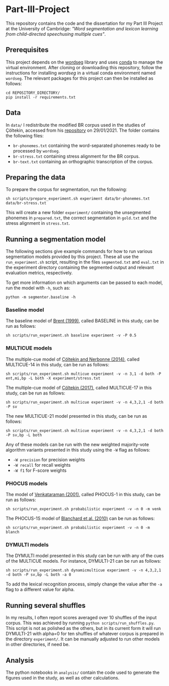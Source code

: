 # Part-III-Project

This repository contains the code and the dissertation for my Part III Project at the University of Cambridge: *"Word segmentation and lexicon learning from child-directed speechusing multiple cues"*. 

## Prerequisites

This project depends on the [wordseg](https://github.com/bootphon/wordseg) library and uses [conda](https://docs.conda.io/) to manage the virtual environment. After cloning or downloading this repository, follow the instructions for installing *wordseg* in a virtual conda environment named `wordseg`. The relevant packages for this project can then be installed as follows:

    cd REPOSITORY_DIRECTORY/
    pip install -r requirements.txt

## Data

In `data/` I redistribute the modified BR corpus used in the studies of Çöltekin, accessed from his [repository](https://bitbucket.org/coltekin/seg/) on 29/01/2021. The folder contains the following files:
* `br-phonemes.txt` containing the word-separated phonemes ready to be processed by `wordseg`.
* `br-stress.txt` containing stress alignment for the BR corpus.
* `br-text.txt` containing an orthographic transcription of the corpus.

## Preparing the data

To prepare the corpus for segmentation, run the following:

    sh scripts/prepare_experiment.sh experiment data/br-phonemes.txt data/br-stress.txt

This will create a new folder `experiment/` containing the unsegmented phonemes in `prepared.txt`, the correct segmentation in `gold.txt` and the stress alignment in `stress.txt`.

## Running a segmentation model

The following sections give example commands for how to run various segmentation models provided by this project. These all use the `run_experiment.sh` script, resulting in the files `segmented.txt` and `eval.txt` in the experiment directory containing the segmented output and relevant evaluation metrics, respectively.

To get more information on which arguments can be passed to each model, run the model with `-h`, such as:

    python -m segmenter.baseline -h

### Baseline model

The baseline model of [Brent (1999)](https://link.springer.com/article/10.1023/A:1007541817488), called BASELINE in this study, can be run as follows:

    sh scripts/run_experiment.sh baseline experiment -v -P 0.5

### MULTICUE models

The multiple-cue model of [Çöltekin and Nerbonne (2014)](https://www.aclweb.org/anthology/W14-0505.pdf), called MULTICUE-14 in this study, can be run as follows:

    sh scripts/run_experiment.sh multicue experiment -v -n 3,1 -d both -P ent,mi,bp -L both -X experiment/stress.txt

The multiple-cue model of [Çöltekin (2017)](https://onlinelibrary.wiley.com/doi/full/10.1111/cogs.12454), called MULTICUE-17 in this study, can be run as follows:

    sh scripts/run_experiment.sh multicue experiment -v -n 4,3,2,1 -d both -P sv

The new MULTICUE-21 model presented in this study, can be run as follows:

    sh scripts/run_experiment.sh multicue experiment -v -n 4,3,2,1 -d both -P sv,bp -L both

Any of these models can be run with the new weighted majority-vote algorithm variants presented in this study using the `-W` flag as follows:

* `-W precision` for precision weights
* `-W recall` for recall weights
* `-W f1` for F-score weights

### PHOCUS models

The model of [Venkataraman (2001)](https://direct.mit.edu/coli/article/27/3/351/1717/A-Statistical-Model-for-Word-Discovery-in), called PHOCUS-1 in this study, can be run as follows:

    sh scripts/run_experiment.sh probabilistic experiment -v -n 0 -m venk

The PHOCUS-1S model of [Blanchard et al. (2010)](http://citeseerx.ist.psu.edu/viewdoc/download?doi=10.1.1.180.2891&rep=rep1&type=pdf) can be run as follows:

    sh scripts/run_experiment.sh probabilistic experiment -v -n 0 -m blanch

### DYMULTI models

The DYMULTI model presented in this study can be run with any of the cues of the MULTICUE models. For instance, DYMULTI-21 can be run as follows:

    sh scripts/run_experiment.sh dynamicmulticue experiment -v -n 4,3,2,1 -d both -P sv,bp -L both -a 0

To add the lexical recognition process, simply change the value after the `-a` flag to a different value for alpha.

## Running several shuffles

In my results, I often report scores averaged over 10 shuffles of the input corpus. This was achieved by running `python scripts/run_shuffles.py`. This script is not as polished as the others, but in its current form it will run DYMULTI-21 with alpha=0 for ten shuffles of whatever corpus is prepared in the directory `experiment/`. It can be manually adjusted to run other models in other directories, if need be.

## Analysis 

The python notebooks in `analysis/` contain the code used to generate the figures used in the study, as well as other calculations. 
